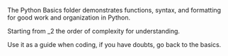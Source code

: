 The Python Basics folder demonstrates functions, syntax, and formatting for good work and organization in Python.

Starting from _2 the order of complexity for understanding.

Use it as a guide when coding, if you have doubts, go back to the basics.